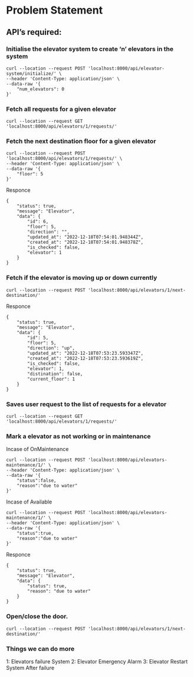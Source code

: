 # Problem Statement

## API’s required:
### Initialise the elevator system to create ‘n’ elevators in the system
```
curl --location --request POST 'localhost:8000/api/elevator-system/initialize/' \
--header 'Content-Type: application/json' \
--data-raw '{
    "num_elevators": 0
}'
```

### Fetch all requests for a given elevator
```
curl --location --request GET 'localhost:8000/api/elevators/1/requests/'
```

### Fetch the next destination floor for a given elevator
```
curl --location --request POST 'localhost:8000/api/elevators/1/requests/' \
--header 'Content-Type: application/json' \
--data-raw '{
    "floor": 5
}'
```
Responce
```
{
    "status": true,
    "message": "Elevator",
    "data": {
        "id": 6,
        "floor": 5,
        "direction": "",
        "updated_at": "2022-12-18T07:54:01.948344Z",
        "created_at": "2022-12-18T07:54:01.948378Z",
        "is_checked": false,
        "elevator": 1
    }
}
```

### Fetch if the elevator is moving up or down currently
```
curl --location --request POST 'localhost:8000/api/elevators/1/next-destination/'
```
Responce
```
{
    "status": true,
    "message": "Elevator",
    "data": {
        "id": 5,
        "floor": 5,
        "direction": "up",
        "updated_at": "2022-12-18T07:53:23.593347Z",
        "created_at": "2022-12-18T07:53:23.593619Z",
        "is_checked": false,
        "elevator": 1,
        "distination": false,
        "current_floor": 1
    }
}
```
### Saves user request to the list of requests for a elevator
```
curl --location --request GET 'localhost:8000/api/elevators/1/requests/'
```

### Mark a elevator as not working or in maintenance 
Incase of OnMaintenance
```
curl --location --request POST 'localhost:8000/api/elevators-maintenance/1/' \
--header 'Content-Type: application/json' \
--data-raw '{
    "status":false,
    "reason":"due to water"
}'
```
Incase of Available
```
curl --location --request POST 'localhost:8000/api/elevators-maintenance/1/' \
--header 'Content-Type: application/json' \
--data-raw '{
    "status":true,
    "reason":"due to water"
}'
```
Responce
```
{
    "status": true,
    "message": "Elevator",
    "data": {
        "status": true,
        "reason": "due to water"
    }
}
```

### Open/close the door.

```
curl --location --request POST 'localhost:8000/api/elevators/1/next-destination/'
```

### Things we can do more
1: Elevators failure System
2: Elevator Emergency Alarm
3: Elevator Restart System After failure